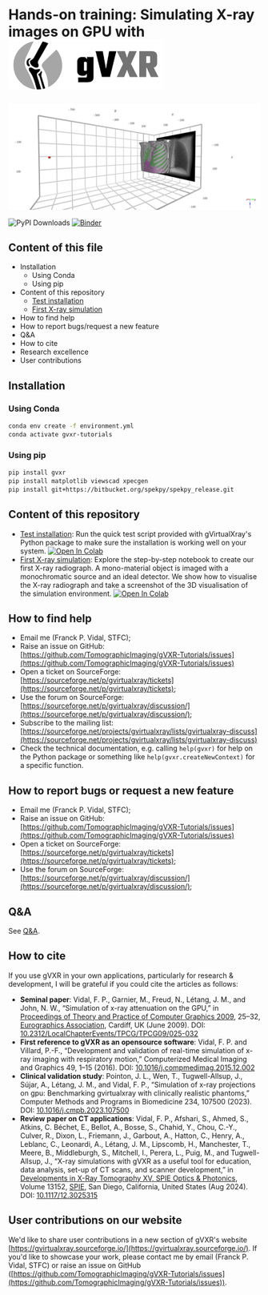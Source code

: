 # Hands-on training: Simulating X-ray images on GPU with ![[gVirtualXray (gVXR)](https://gvirtualxray.sourceforge.io/)](img/Logo-transparent-small.png) 

![Simulated radiograph of the Lungman phantom](notebooks/output_data/lungman/k3d_screenshot.png)

![PyPI Downloads](https://static.pepy.tech/badge/gvxr) [![Binder](https://mybinder.org/badge_logo.svg)](https://mybinder.org/v2/gh/TomographicImaging/gVXR-Tutorials/HEAD)

## Content of this file

- Installation
    - Using Conda
    - Using pip
- Content of this repository
    - [Test installation](notebooks/test_installation.ipynb) 
    - [First X-ray simulation](notebooks/first_xray_simulation.ipynb)
- How to find help
- How to report bugs/request a new feature
- Q&A
- How to cite
- Research excellence
- User contributions
      
## Installation

### Using Conda

```bash
conda env create -f environment.yml
conda activate gvxr-tutorials
```

### Using pip

```bash
pip install gvxr
pip install matplotlib viewscad xpecgen
pip install git+https://bitbucket.org/spekpy/spekpy_release.git
```

## Content of this repository

- [Test installation](notebooks/test_installation.ipynb): Run the quick test script provided with gVirtualXray's Python package to make sure the installation is working well on your system. <a href="https://colab.research.google.com/github/TomographicImaging/gVXR-Tutorials/blob/main/notebooks/test_installation.ipynb" target="_parent"><img src="https://colab.research.google.com/assets/colab-badge.svg" alt="Open In Colab"/></a>
- [First X-ray simulation](notebooks/first_xray_simulation.ipynb): Explore the step-by-step notebook to create our first X-ray radiograph. A mono-material object is imaged with a monochromatic source and an ideal detector. We show how to visualise the X-ray radiograph and take a screenshot of the 3D visualisation of the simulation environment. <a href="https://colab.research.google.com/github/TomographicImaging/gVXR-Tutorials/blob/main/notebooks/first_xray_simulation.ipynb" target="_parent"><img src="https://colab.research.google.com/assets/colab-badge.svg" alt="Open In Colab"/></a>

## How to find help

- Email me (Franck P. Vidal, STFC);
- Raise an issue on GitHub: [https://github.com/TomographicImaging/gVXR-Tutorials/issues](https://github.com/TomographicImaging/gVXR-Tutorials/issues)
- Open a ticket on SourceForge: [https://sourceforge.net/p/gvirtualxray/tickets](https://sourceforge.net/p/gvirtualxray/tickets);
- Use the forum on SourceForge: [https://sourceforge.net/p/gvirtualxray/discussion/](https://sourceforge.net/p/gvirtualxray/discussion/);
- Subscribe to the mailing list: [https://sourceforge.net/projects/gvirtualxray/lists/gvirtualxray-discuss](https://sourceforge.net/projects/gvirtualxray/lists/gvirtualxray-discuss)
- Check the technical documentation, e.g. calling `help(gvxr)` for help on the Python package or something like `help(gvxr.createNewContext)` for a specific function.

## How to report bugs or request a new feature

- Email me (Franck P. Vidal, STFC);
- Raise an issue on GitHub: [https://github.com/TomographicImaging/gVXR-Tutorials/issues](https://github.com/TomographicImaging/gVXR-Tutorials/issues)
- Open a ticket on SourceForge: [https://sourceforge.net/p/gvirtualxray/tickets](https://sourceforge.net/p/gvirtualxray/tickets);
- Use the forum on SourceForge: [https://sourceforge.net/p/gvirtualxray/discussion/](https://sourceforge.net/p/gvirtualxray/discussion/);

## Q&A

See [Q&A](QnA.md).

## How to cite

If you use gVXR in your own applications, particularly for research & development, I will be grateful if you could cite the articles as follows:

- **Seminal paper**: Vidal, F. P., Garnier, M., Freud, N., Létang, J. M., and John, N. W., “Simulation of x-ray attenuation on the GPU,” in [Proceedings of Theory and Practice of Computer Graphics 2009](https://diglib.eg.org/collections/916dfc7f-8278-428f-9ae3-c85aeff29595), 25–32, [Eurographics Association](https://www.eg.org/), Cardiff, UK (June 2009). DOI: [10.2312/LocalChapterEvents/TPCG/TPCG09/025-032](https://doi.org/10.2312/LocalChapterEvents/TPCG/TPCG09/025-032)
- **First reference to gVXR as an opensource software**: Vidal, F. P. and Villard, P.-F., “Development and validation of real-time simulation of x-ray imaging with respiratory motion,” Computerized Medical Imaging and Graphics 49, 1–15 (2016). DOI: [10.1016/j.compmedimag.2015.12.002](https://doi.org/10.1016/j.compmedimag.2015.12.002)
- **Clinical validation study**: Pointon, J. L., Wen, T., Tugwell-Allsup, J., Sújar, A., Létang, J. M., and Vidal, F. P., “Simulation of x-ray projections on gpu: Benchmarking gvirtualxray with clinically realistic phantoms,” Computer Methods and Programs in Biomedicine 234, 107500 (2023). DOI: [10.1016/j.cmpb.2023.107500](https://doi.org/10.1016/j.cmpb.2023.107500)
- **Review paper on CT applications**: Vidal, F. P., Afshari, S., Ahmed, S., Atkins, C. Béchet, E., Bellot, A., Bosse, S., Chahid, Y., Chou, C.-Y., Culver, R., Dixon, L., Friemann, J., Garbout, A., Hatton, C., Henry, A., Leblanc, C., Leonardi, A., Létang, J. M., Lipscomb, H., Manchester, T., Meere, B., Middleburgh, S., Mitchell, I., Perera, L., Puig, M., and Tugwell-Allsup, J., “X-ray simulations with gVXR as a useful tool for education, data analysis, set-up of CT scans, and scanner development,” in [Developments in X-Ray Tomography XV, SPIE Optics & Photonics](https://doi.org/10.1117/12.3025315), Volume 13152, [SPIE](https://spie.org/), San Diego, California, United States (Aug 2024). DOI: [10.1117/12.3025315](https://doi.org/10.1117/12.3025315)

## User contributions on our website

We'd like to share user contributions in a new section of gVXR's website [https://gvirtualxray.sourceforge.io/](https://gvirtualxray.sourceforge.io/). If you'd like to showcase your work, please contact me by email (Franck P. Vidal, STFC) or raise an issue on GitHub ([https://github.com/TomographicImaging/gVXR-Tutorials/issues](https://github.com/TomographicImaging/gVXR-Tutorials/issues)).



<!--
- Session 1
    - [Notebook 0](00-warming-up.ipynb) -- Warming up
        - Log in;
        - Copy the training data;
        - Install the Python packages needed for this course;
        - Check that [gVirtualXray](https://gvirtualxray.sourceforge.io/) is working well;
        - Verify which version of [gVirtualXray](https://gvirtualxray.sourceforge.io/) is installed (software and hardware);
        - How to get help (during and after the training).
    - [Notebook 1](01-Introduction-to-Xray-attenuation.ipynb) -- Introduction to X-ray attenuation and its implementation in [gVirtualXray](https://gvirtualxray.sourceforge.io/)
        - Explain what gVXR is and why it has been developed;
        - Introduce projection X-ray imaging and how X-rays are produced;
        - Understand how X-rays interact with matter;
        - Become familiar with the Beer-Lambert law to compute the attenuation of X-rays by matter;
        - Describe how the Beer-Lambert law is implemented in [gVirtualXray](https://gvirtualxray.sourceforge.io/);
        - Compare images simulated using [gVirtualXray](https://gvirtualxray.sourceforge.io/) with ground truth images.
- Session 2
    - [Notebook 2](02-first_xray_simulation.ipynb) -- First X-ray radiograph simulations
        - Create our first X-ray simulation, step-by-step;
        - Save our X-ray image in a file format that preserves the original dynamic range;
        - Visualise the results with 3 different look-up tables;
        - Visualise the 3D environment.
    - [Notebook 3](03-multi_material_sample.ipynb) -- Multi-material samples
        - Chemical elements
        - Mixtures
        - Compounds
- Session 3
    - [Notebook 4](04-source_parameters.ipynb) -- Source types and paramaters
        - Parallel beam (synchrotron)
        - Cone-beam (X-ray tube)
        - Focal spot
        - Polychromatic spectrum
        - Pixel size, magnification
    - Preview: watch out for new release with photonic noise model
    - [Notebook 5](05-detector_parameters.ipynb) -- Detector paramaters
        - Pixel size (revisited)
        - Point spread function
        - Energy response of the detector
- Session 4
    - [Notebook 6](06-CT_acquisition.ipynb) -- Simulating CT scans
        - Parallel beam
        - Cone beam
        - Monochromatic spectrum
        - Polychromatic spectrum
    - [Notebook 7](07-2D_registration_Xray_radiograph.ipynb) -- Using simulations for image registration
<!--     - [Notebook 8](08-3D_registration_Xray_CT.ipynb) -->
<!--


- 12:30 – Lunch
- 13:30 – Session 3 (1 hour 15 minutes)
    - gVXR: More advanced simulations
            - Polychromatic spectrum  (faut parler de l'influence des kV et mA, de l'utilisation de filtres et du type d'anode (W, Mo, Cu...).)  Pour le 5 et 8, il serait bien de montrer à exposition constante (mAs) l'influence de la taille du pixel.
            - Photonic noise
- 14:45 – Coffee
- 15:15 – Session 4 (1 hour 45 minutes)
    - gVXR: Simulation of tomography acquisition
        1. parallel
        2. cone beam
        3. monochromatic
        4. polychromatic
        5. noisy
        6. noiseless
    - gVXR: Image registration
- 17:00 – End -->
